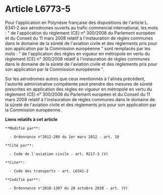 # Article L6773-5

Pour l'application en Polynésie française des dispositions de l'article L. 6341-2 aux aérodromes ouverts au trafic commercial
international, les mots : " de l'application du règlement (CE) n° 300/2008 du Parlement européen et du Conseil du 11 mars
2008 relatif à l'instauration de règles communes dans le domaine de la sûreté de l'aviation civile et des règlements pris
pour son application par la Commission européenne " sont remplacés par les mots : " de l'application des règles en vigueur en
métropole en vertu du règlement (CE) n° 300/2008 relatif à l'instauration de règles communes dans le domaine de la sûreté de
l'aviation civile et des règlements pris pour son application par la Commission européenne ". 

Sur les aérodromes autres que ceux mentionnés à l'alinéa précédent, l'autorité administrative compétente peut prendre des
mesures de sûreté prescrites en application des règles en vigueur en métropole en vertu du règlement (CE) n° 300/2008 du
Parlement européen et du Conseil du 11 mars 2008 relatif à l'instauration de règles communes dans le domaine de la sûreté de
l'aviation civile et des règlements pris pour son application par la Commission européenne.

**Liens relatifs à cet article**

	**Modifié par**:

	  - Ordonnance n°2012-289 du 1er mars 2012 - art. 10

	**Cité par**:

	  - Code de l'aviation civile - art. R217-3 (V)

	**Cite**:

	  - Code des transports - art. L6341-2

	**Codifié par**:

	  - Ordonnance n°2010-1307 du 28 octobre 2010 - art. (V)

